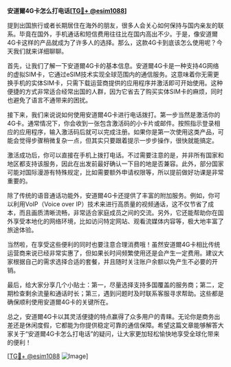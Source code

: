 **安道爾4G卡怎么打电话[[TG💪+ @esim1088](https://t.me/s/esim1088)]**

提到出国旅行或者长期居住在海外的朋友，很多人会关心如何保持与国内亲友的联系。毕竟在国外，手机通话和短信费用往往比在国内高出不少。于是，像安道爾4G卡这样的产品就成为了许多人的选择。那么，这款4G卡到底该怎么使用呢？今天我们就来详细聊聊。

首先，让我们了解一下安道爾4G卡的基本信息。安道爾4G卡是一种支持4G网络的虚拟SIM卡，它通过eSIM技术实现全球范围内的通信服务。这意味着你无需更换手机的实体SIM卡，只需下载运营商提供的应用程序并激活即可开始使用。这种便捷的方式非常适合经常出国的人群，因为它省去了购买实体SIM卡的麻烦，同时也避免了语言不通带来的困扰。

接下来，我们来说说如何使用安道爾4G卡进行电话拨打。第一步当然是激活你的4G卡。通常情况下，你会收到一张包含激活码的小卡片或邮件。按照指示登录相应的应用程序，输入激活码后就可以完成注册。如果你是第一次使用这类产品，可能会觉得步骤稍微复杂一点，但其实只要跟着提示一步步操作，很快就能搞定。

激活成功后，你可以直接在手机上拨打电话。不过需要注意的是，并非所有国家和地区都支持该服务，因此在出发前最好确认一下目的地是否兼容。此外，部分国家可能对国际漫游有特殊规定，比如需要额外申请权限等，所以提前做好功课是非常重要的。

除了传统的语音通话功能外，安道爾4G卡还提供了丰富的附加服务。例如，你可以利用VoIP（Voice over IP）技术来进行高质量的视频通话，这不仅节省了成本，而且画质清晰流畅，非常适合家庭成员之间的交流。另外，它还能帮助你在国外享受本地化的网络环境，比如访问特定网站、观看流媒体内容等，极大地丰富了旅途体验。

当然啦，在享受这些便利的同时也要注意合理消费哦！虽然安道爾4G卡相比传统运营商来说已经非常实惠了，但如果长时间频繁使用还是会产生一定费用。建议大家根据自己的需求选择合适的套餐，并且随时关注账户余额以免产生不必要的开销。

最后，给大家分享几个小贴士：第一，尽量选择支持多国覆盖的服务商；第二，定期检查剩余流量和通话时长；第三，遇到问题时及时联系客服寻求帮助。这些都是确保顺利使用安道爾4G卡的关键所在。

总之，安道爾4G卡以其灵活便捷的特点赢得了众多用户的青睐。无论你是商务出差还是休闲度假，它都能为你提供稳定可靠的通信保障。希望这篇文章能够解答大家关于“安道爾4G卡怎么打电话”的疑问，让大家更加轻松愉快地享受全球化带来的便利！

[[TG💪+ @esim1088](https://t.me/s/esim1088) ![Image](https://i.postimg.cc/4NQfJmqS/Snipaste-2025-05-13-00-14-12.png)]